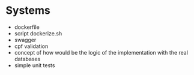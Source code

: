 # Systems

- dockerfile
- script dockerize.sh
- swagger
- cpf validation
- concept of how would be the logic of the implementation with the real databases
- simple unit tests


